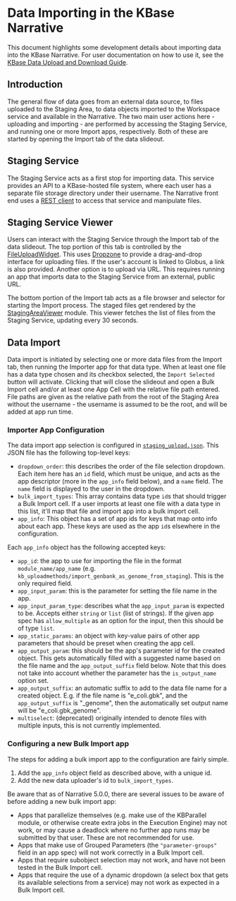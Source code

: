 # Data Importing in the KBase Narrative

This document highlights some development details about importing data into the KBase Narrative. For user documentation on how to use it, see the [KBase Data Upload and Download Guide](https://docs.kbase.us/data/upload-download-guide).

## Introduction

The general flow of data goes from an external data source, to files uploaded to the Staging Area, to data objects imported to the Workspace service and available in the Narrative. The two main user actions here - uploading and importing - are performed by accessing the Staging Service, and running one or more Import apps, respectively. Both of these are started by opening the Import tab of the data slideout.

## Staging Service

The Staging Service acts as a first stop for importing data. This service provides an API to a KBase-hosted file system, where each user has a separate file storage directory under their username. The Narrative front end uses a [REST client](../../kbase-extension/static/kbase/js/api/StagingServiceClient.js) to access that service and manipulate files.

## Staging Service Viewer

Users can interact with the Staging Service through the Import tab of the data slideout. The top portion of this tab is controlled by the [FileUploadWidget](../../kbase-extension/static/kbase/js/widgets/narrative_core/upload/fileUploadWidget.js). This uses [Dropzone](https://www.dropzone.dev/js/) to provide a drag-and-drop interface for uploading files. If the user's account is linked to Globus, a link is also provided. Another option is to upload via URL. This requires running an app that imports data to the Staging Service from an external, public URL.

The bottom portion of the Import tab acts as a file browser and selector for starting the Import process. The staged files get rendered by the [StagingAreaViewer](../../kbase-extension/static/kbase/js/widgets/narrative_core/upload/stagingAreaViewer.js) module. This viewer fetches the list of files from the Staging Service, updating every 30 seconds.

## Data Import

Data import is initiated by selecting one or more data files from the Import tab, then running the Importer app for that data type. When at least one file has a data type chosen and its checkbox selected, the `Import Selected` button will activate. Clicking that will close the slideout and open a Bulk Import cell and/or at least one App Cell with the relative file path entered. File paths are given as the relative path from the root of the Staging Area without the username - the username is assumed to be the root, and will be added at app run time.

### Importer App Configuration

The data import app selection is configured in [`staging_upload.json`](../../kbase-extension/static/kbase/config/staging_upload.json). This JSON file has the following top-level keys:
* `dropdown_order`: this describes the order of the file selection dropdown. Each item here has an `id` field, which must be unique, and acts as the app descriptor (more in the `app_info` field below), and a `name` field. The `name` field is displayed to the user in the dropdown.
* `bulk_import_types`: This array contains data type `id`s that should trigger a Bulk Import cell. If a user imports at least one file with a data type in this list, it'll map that file and import app into a bulk import cell.
* `app_info`: This object has a set of app ids for keys that map onto info about each app. These keys are used as the app `id`s elsewhere in the configuration.

Each `app_info` object has the following accepted keys:
* `app_id`: the app to use for importing the file in the format `module_name/app_name` (e.g. `kb_uploadmethods/import_genbank_as_genome_from_staging`). This is the only required field.
* `app_input_param`: this is the parameter for setting the file name in the app.
* `app_input_param_type`: describes what the `app_input_param` is expected to be. Accepts either `string` or `list` (list of strings). If the given app spec has `allow_multiple` as an option for the input, then this should be of type `list`.
* `app_static_params`: an object with key-value pairs of other app parameters that should be preset when creating the app cell.
* `app_output_param`: this should be the app's parameter id for the created object. This gets automatically filled with a suggested name based on the file name and the `app_output_suffix` field below. Note that this does not take into account whether the parameter has the `is_output_name` option set.
* `app_output_suffix`: an automatic suffix to add to the data file name for a created object. E.g. if the file name is "e_coli.gbk", and the `app_output_suffix` is "_genome", then the automatically set output name will be "e_coli.gbk_genome".
* `multiselect`: (deprecated) originally intended to denote files with multiple inputs, this is not currently implemented.

### Configuring a new Bulk Import app
The steps for adding a bulk import app to the configuration are fairly simple.
1. Add the `app_info` object field as described above, with a unique id.
2. Add the new data uploader's id to `bulk_import_types`.

Be aware that as of Narrative 5.0.0, there are several issues to be aware of before adding a new bulk import app:
* Apps that parallelize themselves (e.g. make use of the KBParallel module, or otherwise create extra jobs in the Execution Engine) may not work, or may cause a deadlock where no further app runs may be submitted by that user. These are not recommended for use.
* Apps that make use of Grouped Parameters (the `"parameter-groups"` field in an app spec) will not work correctly in a Bulk Import cell.
* Apps that require subobject selection may not work, and have not been tested in the Bulk Import cell.
* Apps that require the use of a dynamic dropdown (a select box that gets its available selections from a service) may not work as expected in a Bulk Import cell.
